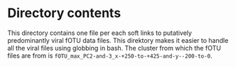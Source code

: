 # Directory contents

This directory contains one file per each soft links to putatively predominantly viral fOTU data files. This direktory makes it easier to handle all the viral files using globbing in bash. The cluster from which the fOTU files are from is `fOTU_max_PC2-and-3_x-+250-to-+425-and-y--200-to-0`.